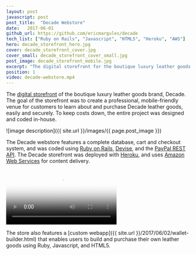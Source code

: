 ```yaml
---
layout: post
javascript: post
post_title:  "Decade Webstore"
date:   2017-06-01
github_url: https://github.com/ericmargules/decade
tech_list: ["Ruby on Rails", "Javascript", "HTML5", "Heroku", "AWS"]
hero: decade_storefront_hero.jpg
cover: decade_storefront_cover.jpg
cover_small: decade_storefront_cover_small.jpg
post_image: decade_storefront_mobile.jpg
excerpt: "The digital storefront for the boutique luxury leather goods brand, Decade. The webstore features a complete database, cart and checkout system, as well as a custom webapp that enables users to design and purchase their own leather goods."
position: 1
video: decade-webstore.mp4
---
```


The [digital storefront](http://www.decadeleather.com) of the boutique luxury leather goods brand, Decade. The goal of the storefront was to create a professional, mobile-friendly venue for customers to learn about and purchase Decade leather goods, easily and securely. To keep costs down, the entire project was designed and coded in-house. 

![image description]({{ site.url }}/images/{{ page.post_image }})

The Decade webstore features a complete database, cart and checkout system, and was coded using [Ruby on Rails](http://rubyonrails.org/), [Devise](https://rubygems.org/gems/devise/versions/4.2.0), and the [PayPal REST API](https://developer.paypal.com/docs/api/). The Decade storefront was deployed with [Heroku](https://www.heroku.com/), and uses [Amazon Web Services](https://aws.amazon.com/) for content delivery. 

<video class="post_video" poster="{{ site.url }}/images/{{ page.hero }}" controls>
	<source src="{{ site.url }}/videos/{{ page.video }}" type="video/mp4">
	Your browser does not support the video tag.
</video>

The store also features a [custom webapp]({{ site.url }}/2017/06/02/wallet-builder.html) that enables users to build and purchase their own leather goods using Ruby, Javascript, and HTML5.
